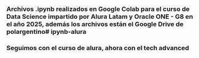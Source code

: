 ### Archivos .ipynb realizados en Google Colab para el curso de Data Science impartido por Alura Latam y Oracle ONE - G8 en el año 2025, además los archivos están el Google Drive de polargentino# ipynb-alura


### Seguimos con el curso de alura, ahora con el tech advanced
